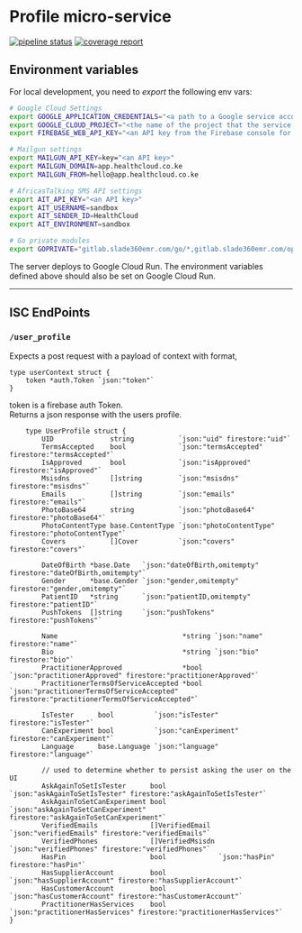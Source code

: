 # Profile micro-service

[![pipeline status](https://gitlab.slade360emr.com/go/profile/badges/develop/pipeline.svg)](https://gitlab.slade360emr.com/go/profile/-/commits/develop)
[![coverage report](https://gitlab.slade360emr.com/go/profile/badges/develop/coverage.svg)](https://gitlab.slade360emr.com/go/profile/-/commits/develop)

## Environment variables

For local development, you need to _export_ the following env vars:

```bash
# Google Cloud Settings
export GOOGLE_APPLICATION_CREDENTIALS="<a path to a Google service account JSON file>"
export GOOGLE_CLOUD_PROJECT="<the name of the project that the service account above belongs to>"
export FIREBASE_WEB_API_KEY="<an API key from the Firebase console for the project mentioned above>"

# Mailgun settings
export MAILGUN_API_KEY=key="<an API key>"
export MAILGUN_DOMAIN=app.healthcloud.co.ke
export MAILGUN_FROM=hello@app.healthcloud.co.ke

# AfricasTalking SMS API settings
export AIT_API_KEY="<an API key>"
export AIT_USERNAME=sandbox
export AIT_SENDER_ID=HealthCloud
export AIT_ENVIRONMENT=sandbox

# Go private modules
export GOPRIVATE="gitlab.slade360emr.com/go/*,gitlab.slade360emr.com/optimalhealth/*"
```

The server deploys to Google Cloud Run. The environment variables defined above
should also be set on Google Cloud Run.

---------------------------------------------------

## ISC EndPoints

### `/user_profile`

 Expects a post request with a payload of context with format,

 ```golang
 type userContext struct {
     token *auth.Token `json:"token"`
 }
 ```

 token is a firebase auth Token.  
 Returns a json response with the users profile.  

```golang
    type UserProfile struct {
        UID              string           `json:"uid" firestore:"uid"`
        TermsAccepted    bool             `json:"termsAccepted" firestore:"termsAccepted"`
        IsApproved       bool             `json:"isApproved" firestore:"isApproved"`
        Msisdns          []string         `json:"msisdns" firestore:"msisdns"`
        Emails           []string         `json:"emails" firestore:"emails"`
        PhotoBase64      string           `json:"photoBase64" firestore:"photoBase64"`
        PhotoContentType base.ContentType `json:"photoContentType" firestore:"photoContentType"`
        Covers           []Cover          `json:"covers" firestore:"covers"`

        DateOfBirth *base.Date   `json:"dateOfBirth,omitempty" firestore:"dateOfBirth,omitempty"`
        Gender      *base.Gender `json:"gender,omitempty" firestore:"gender,omitempty"`
        PatientID   *string      `json:"patientID,omitempty" firestore:"patientID"`
        PushTokens  []string     `json:"pushTokens" firestore:"pushTokens"`

        Name                               *string `json:"name" firestore:"name"`
        Bio                                *string `json:"bio" firestore:"bio"`
        PractitionerApproved               *bool   `json:"practitionerApproved" firestore:"practitionerApproved"`
        PractitionerTermsOfServiceAccepted *bool   `json:"practitionerTermsOfServiceAccepted" firestore:"practitionerTermsOfServiceAccepted"`

        IsTester      bool          `json:"isTester" firestore:"isTester"`
        CanExperiment bool          `json:"canExperiment" firestore:"canExperiment"`
        Language      base.Language `json:"language" firestore:"language"`

        // used to determine whether to persist asking the user on the UI
        AskAgainToSetIsTester      bool             `json:"askAgainToSetIsTester" firestore:"askAgainToSetIsTester"`
        AskAgainToSetCanExperiment bool             `json:"askAgainToSetCanExperiment" firestore:"askAgainToSetCanExperiment"`
        VerifiedEmails             []VerifiedEmail  `json:"verifiedEmails" firestore:"verifiedEmails"`
        VerifiedPhones             []VerifiedMsisdn `json:"verifiedPhones" firestore:"verifiedPhones"`
        HasPin                     bool             `json:"hasPin" firestore:"hasPin"`
        HasSupplierAccount         bool             `json:"hasSupplierAccount" firestore:"hasSupplierAccount"`
        HasCustomerAccount         bool             `json:"hasCustomerAccount" firestore:"hasCustomerAccount"`
        PractitionerHasServices    bool             `json:"practitionerHasServices" firestore:"practitionerHasServices"`
}
```
